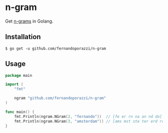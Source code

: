 # n-gram

Get [n-grams](https://en.wikipedia.org/wiki/N-gram) in Golang.

## Installation

`$ go get -u github.com/fernandoporazzi/n-gram`

## Usage

```go
package main

import (
	"fmt"

	ngram "github.com/fernandoporazzi/n-gram"
)

func main() {
	fmt.Println(ngram.NGram(2, "fernando"))  // [fe er rn na an nd do]
	fmt.Println(ngram.NGram(3, "amsterdam")) // [ams mst ste ter erd rda dam]
}

```
